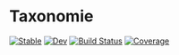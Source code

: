 # Taxonomie

[![Stable](https://img.shields.io/badge/docs-stable-blue.svg)](https://StructuralEquationModels.github.io/Taxonomie.jl/stable/)
[![Dev](https://img.shields.io/badge/docs-dev-blue.svg)](https://StructuralEquationModels.github.io/Taxonomie.jl/dev/)
[![Build Status](https://github.com/StructuralEquationModels/Taxonomie.jl/actions/workflows/CI.yml/badge.svg?branch=main)](https://github.com/StructuralEquationModels/Taxonomie.jl/actions/workflows/CI.yml?query=branch%3Amain)
[![Coverage](https://codecov.io/gh/StructuralEquationModels/Taxonomie.jl/branch/main/graph/badge.svg)](https://codecov.io/gh/StructuralEquationModels/Taxonomie.jl)
